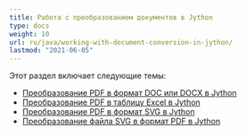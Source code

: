 ```yaml
---
title: Работа с преобразованием документов в Jython
type: docs
weight: 10
url: ru/java/working-with-document-conversion-in-jython/
lastmod: "2021-06-05"
---
```


Этот раздел включает следующие темы:

- [Преобразование PDF в формат DOC или DOCX в Jython](/pdf/java/convert-pdf-to-doc-or-docx-format-in-jython/)
- [Преобразование PDF в таблицу Excel в Jython](/pdf/java/convert-pdf-to-excel-workbook-in-jython)
- [Преобразование PDF в формат SVG в Jython](/pdf/java/convert-pdf-to-svg-format-in-jython/)
- [Преобразование файла SVG в формат PDF в Jython](/pdf/java/convert-svg-file-to-pdf-format-in-jython/)